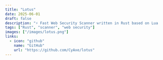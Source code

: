 ```yaml
---
title: "Lotus"
date: 2025-06-01
draft: false
description: "⚡ Fast Web Security Scanner written in Rust based on Lua Scripts."
tags: ["Rust", "scanner", "web security"]
images: ["/images/lotus.png"]
links:
  - icon: "github"
    name: "GitHub"
    url: "https://github.com/CyAxe/lotus"
---
```

